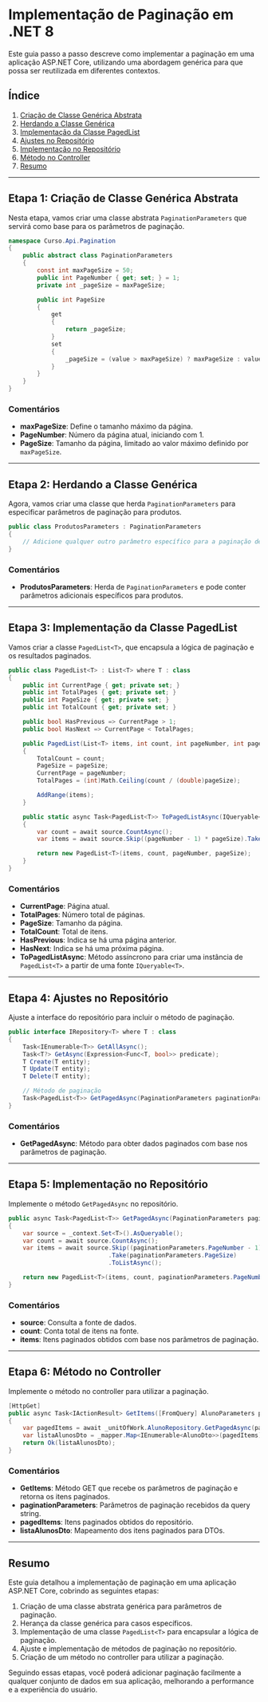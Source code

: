# Implementação de Paginação em .NET 8

Este guia passo a passo descreve como implementar a paginação em uma aplicação ASP.NET Core, utilizando uma abordagem genérica para que possa ser reutilizada em diferentes contextos. 

## Índice

1. [Criação de Classe Genérica Abstrata](#etapa-1)
2. [Herdando a Classe Genérica](#etapa-2)
3. [Implementação da Classe PagedList](#etapa-3)
4. [Ajustes no Repositório](#etapa-4)
5. [Implementação no Repositório](#etapa-5)
6. [Método no Controller](#etapa-6)
7. [Resumo](#resumo)

---

## Etapa 1: Criação de Classe Genérica Abstrata

Nesta etapa, vamos criar uma classe abstrata `PaginationParameters` que servirá como base para os parâmetros de paginação.

```csharp
namespace Curso.Api.Pagination
{
    public abstract class PaginationParameters
    {
        const int maxPageSize = 50;
        public int PageNumber { get; set; } = 1;
        private int _pageSize = maxPageSize;

        public int PageSize
        {
            get
            {
                return _pageSize;
            }
            set
            {
                _pageSize = (value > maxPageSize) ? maxPageSize : value;
            }
        }
    }
}
```

### Comentários

- **maxPageSize**: Define o tamanho máximo da página.
- **PageNumber**: Número da página atual, iniciando com 1.
- **PageSize**: Tamanho da página, limitado ao valor máximo definido por `maxPageSize`.

---

## Etapa 2: Herdando a Classe Genérica

Agora, vamos criar uma classe que herda `PaginationParameters` para especificar parâmetros de paginação para produtos.

```csharp
public class ProdutosParameters : PaginationParameters
{
    // Adicione qualquer outro parâmetro específico para a paginação de produtos, se necessário
}
```

### Comentários

- **ProdutosParameters**: Herda de `PaginationParameters` e pode conter parâmetros adicionais específicos para produtos.

---

## Etapa 3: Implementação da Classe PagedList

Vamos criar a classe `PagedList<T>`, que encapsula a lógica de paginação e os resultados paginados.

```csharp
public class PagedList<T> : List<T> where T : class
{
    public int CurrentPage { get; private set; }
    public int TotalPages { get; private set; }
    public int PageSize { get; private set; }
    public int TotalCount { get; private set; }

    public bool HasPrevious => CurrentPage > 1;
    public bool HasNext => CurrentPage < TotalPages;

    public PagedList(List<T> items, int count, int pageNumber, int pageSize)
    {
        TotalCount = count;
        PageSize = pageSize;
        CurrentPage = pageNumber;
        TotalPages = (int)Math.Ceiling(count / (double)pageSize);

        AddRange(items);
    }

    public static async Task<PagedList<T>> ToPagedListAsync(IQueryable<T> source, int pageNumber, int pageSize)
    {
        var count = await source.CountAsync();
        var items = await source.Skip((pageNumber - 1) * pageSize).Take(pageSize).ToListAsync();

        return new PagedList<T>(items, count, pageNumber, pageSize);
    }
}
```

### Comentários

- **CurrentPage**: Página atual.
- **TotalPages**: Número total de páginas.
- **PageSize**: Tamanho da página.
- **TotalCount**: Total de itens.
- **HasPrevious**: Indica se há uma página anterior.
- **HasNext**: Indica se há uma próxima página.
- **ToPagedListAsync**: Método assíncrono para criar uma instância de `PagedList<T>` a partir de uma fonte `IQueryable<T>`.

---

## Etapa 4: Ajustes no Repositório

Ajuste a interface do repositório para incluir o método de paginação.

```csharp
public interface IRepository<T> where T : class
{
    Task<IEnumerable<T>> GetAllAsync();
    Task<T?> GetAsync(Expression<Func<T, bool>> predicate);
    T Create(T entity);
    T Update(T entity);
    T Delete(T entity);

    // Método de paginação
    Task<PagedList<T>> GetPagedAsync(PaginationParameters paginationParameters);
}
```

### Comentários

- **GetPagedAsync**: Método para obter dados paginados com base nos parâmetros de paginação.

---

## Etapa 5: Implementação no Repositório

Implemente o método `GetPagedAsync` no repositório.

```csharp
public async Task<PagedList<T>> GetPagedAsync(PaginationParameters paginationParameters)
{
    var source = _context.Set<T>().AsQueryable();
    var count = await source.CountAsync();
    var items = await source.Skip((paginationParameters.PageNumber - 1) * paginationParameters.PageSize)
                            .Take(paginationParameters.PageSize)
                            .ToListAsync();

    return new PagedList<T>(items, count, paginationParameters.PageNumber, paginationParameters.PageSize);
}
```

### Comentários

- **source**: Consulta a fonte de dados.
- **count**: Conta total de itens na fonte.
- **items**: Itens paginados obtidos com base nos parâmetros de paginação.

---

## Etapa 6: Método no Controller

Implemente o método no controller para utilizar a paginação.

```csharp
[HttpGet]
public async Task<IActionResult> GetItems([FromQuery] AlunoParameters paginationParameters)
{
    var pagedItems = await _unitOfWork.AlunoRepository.GetPagedAsync(paginationParameters);
    var listaAlunosDto = _mapper.Map<IEnumerable<AlunoDto>>(pagedItems);
    return Ok(listaAlunosDto);
}
```

### Comentários

- **GetItems**: Método GET que recebe os parâmetros de paginação e retorna os itens paginados.
- **paginationParameters**: Parâmetros de paginação recebidos da query string.
- **pagedItems**: Itens paginados obtidos do repositório.
- **listaAlunosDto**: Mapeamento dos itens paginados para DTOs.

---

## Resumo

Este guia detalhou a implementação de paginação em uma aplicação ASP.NET Core, cobrindo as seguintes etapas:

1. Criação de uma classe abstrata genérica para parâmetros de paginação.
2. Herança da classe genérica para casos específicos.
3. Implementação de uma classe `PagedList<T>` para encapsular a lógica de paginação.
4. Ajuste e implementação de métodos de paginação no repositório.
5. Criação de um método no controller para utilizar a paginação.

Seguindo essas etapas, você poderá adicionar paginação facilmente a qualquer conjunto de dados em sua aplicação, melhorando a performance e a experiência do usuário.